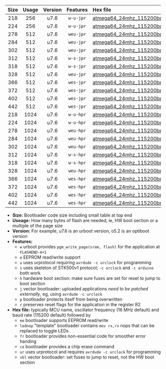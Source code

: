 |Size|Usage|Version|Features|Hex file|
|:-:|:-:|:-:|:-:|:--|
|218|256|u7.6|`w-u-jpr`|[atmega64_24mhz_115200bps_ur_vbl.hex](https://raw.githubusercontent.com/stefanrueger/urboot/main//atmega64_24mhz_115200bps_ur_vbl.hex)|
|224|256|u7.6|`w-u-jpr`|[atmega64_24mhz_115200bps_lednop_ur_vbl.hex](https://raw.githubusercontent.com/stefanrueger/urboot/main//atmega64_24mhz_115200bps_lednop_ur_vbl.hex)|
|278|512|u7.6|`weu-jpr`|[atmega64_24mhz_115200bps_ee_ur_vbl.hex](https://raw.githubusercontent.com/stefanrueger/urboot/main//atmega64_24mhz_115200bps_ee_ur_vbl.hex)|
|284|512|u7.6|`weu-jpr`|[atmega64_24mhz_115200bps_ee_lednop_ur_vbl.hex](https://raw.githubusercontent.com/stefanrueger/urboot/main//atmega64_24mhz_115200bps_ee_lednop_ur_vbl.hex)|
|302|512|u7.6|`weu-jpr`|[atmega64_24mhz_115200bps_ee_lednop_fr_ur_vbl.hex](https://raw.githubusercontent.com/stefanrueger/urboot/main//atmega64_24mhz_115200bps_ee_lednop_fr_ur_vbl.hex)|
|312|512|u7.6|`w-s-jpr`|[atmega64_24mhz_115200bps_vbl.hex](https://raw.githubusercontent.com/stefanrueger/urboot/main//atmega64_24mhz_115200bps_vbl.hex)|
|318|512|u7.6|`w-s-jpr`|[atmega64_24mhz_115200bps_lednop_vbl.hex](https://raw.githubusercontent.com/stefanrueger/urboot/main//atmega64_24mhz_115200bps_lednop_vbl.hex)|
|328|512|u7.6|`weu-jpr`|[atmega64_24mhz_115200bps_ee_lednop_fr_ce_ur_vbl.hex](https://raw.githubusercontent.com/stefanrueger/urboot/main//atmega64_24mhz_115200bps_ee_lednop_fr_ce_ur_vbl.hex)|
|366|512|u7.6|`wes-jpr`|[atmega64_24mhz_115200bps_ee_vbl.hex](https://raw.githubusercontent.com/stefanrueger/urboot/main//atmega64_24mhz_115200bps_ee_vbl.hex)|
|372|512|u7.6|`wes-jpr`|[atmega64_24mhz_115200bps_ee_lednop_vbl.hex](https://raw.githubusercontent.com/stefanrueger/urboot/main//atmega64_24mhz_115200bps_ee_lednop_vbl.hex)|
|402|512|u7.6|`wes-jpr`|[atmega64_24mhz_115200bps_ee_lednop_fr_vbl.hex](https://raw.githubusercontent.com/stefanrueger/urboot/main//atmega64_24mhz_115200bps_ee_lednop_fr_vbl.hex)|
|442|512|u7.6|`wes-jpr`|[atmega64_24mhz_115200bps_ee_lednop_fr_ce_vbl.hex](https://raw.githubusercontent.com/stefanrueger/urboot/main//atmega64_24mhz_115200bps_ee_lednop_fr_ce_vbl.hex)|
|218|1024|u7.6|`w-u-hpr`|[atmega64_24mhz_115200bps_ur.hex](https://raw.githubusercontent.com/stefanrueger/urboot/main//atmega64_24mhz_115200bps_ur.hex)|
|224|1024|u7.6|`w-u-hpr`|[atmega64_24mhz_115200bps_lednop_ur.hex](https://raw.githubusercontent.com/stefanrueger/urboot/main//atmega64_24mhz_115200bps_lednop_ur.hex)|
|278|1024|u7.6|`weu-hpr`|[atmega64_24mhz_115200bps_ee_ur.hex](https://raw.githubusercontent.com/stefanrueger/urboot/main//atmega64_24mhz_115200bps_ee_ur.hex)|
|284|1024|u7.6|`weu-hpr`|[atmega64_24mhz_115200bps_ee_lednop_ur.hex](https://raw.githubusercontent.com/stefanrueger/urboot/main//atmega64_24mhz_115200bps_ee_lednop_ur.hex)|
|302|1024|u7.6|`weu-hpr`|[atmega64_24mhz_115200bps_ee_lednop_fr_ur.hex](https://raw.githubusercontent.com/stefanrueger/urboot/main//atmega64_24mhz_115200bps_ee_lednop_fr_ur.hex)|
|312|1024|u7.6|`w-s-hpr`|[atmega64_24mhz_115200bps.hex](https://raw.githubusercontent.com/stefanrueger/urboot/main//atmega64_24mhz_115200bps.hex)|
|318|1024|u7.6|`w-s-hpr`|[atmega64_24mhz_115200bps_lednop.hex](https://raw.githubusercontent.com/stefanrueger/urboot/main//atmega64_24mhz_115200bps_lednop.hex)|
|328|1024|u7.6|`weu-hpr`|[atmega64_24mhz_115200bps_ee_lednop_fr_ce_ur.hex](https://raw.githubusercontent.com/stefanrueger/urboot/main//atmega64_24mhz_115200bps_ee_lednop_fr_ce_ur.hex)|
|366|1024|u7.6|`wes-hpr`|[atmega64_24mhz_115200bps_ee.hex](https://raw.githubusercontent.com/stefanrueger/urboot/main//atmega64_24mhz_115200bps_ee.hex)|
|372|1024|u7.6|`wes-hpr`|[atmega64_24mhz_115200bps_ee_lednop.hex](https://raw.githubusercontent.com/stefanrueger/urboot/main//atmega64_24mhz_115200bps_ee_lednop.hex)|
|402|1024|u7.6|`wes-hpr`|[atmega64_24mhz_115200bps_ee_lednop_fr.hex](https://raw.githubusercontent.com/stefanrueger/urboot/main//atmega64_24mhz_115200bps_ee_lednop_fr.hex)|
|442|1024|u7.6|`wes-hpr`|[atmega64_24mhz_115200bps_ee_lednop_fr_ce.hex](https://raw.githubusercontent.com/stefanrueger/urboot/main//atmega64_24mhz_115200bps_ee_lednop_fr_ce.hex)|

- **Size:** Bootloader code size including small table at top end
- **Useage:** How many bytes of flash are needed, ie, HW boot section or a multiple of the page size
- **Version:** For example, u7.6 is an urboot version, o5.2 is an optiboot version
- **Features:**
  + `w` urboot provides `pgm_write_page(sram, flash)` for the application at `FLASHEND-4+1`
  + `e` EEPROM read/write support
  + `u` uses urprotocol requiring `avrdude -c urclock` for programming
  + `s` uses skeleton of STK500v1 protocol; `-c urclock` and `-c arduino` both work
  + `h` hardware boot section: make sure fuses are set for reset to jump to boot section
  + `j` vector bootloader: uploaded applications *need to be patched externally*, eg, using `avrdude -c urclock`
  + `p` bootloader protects itself from being overwritten
  + `r` preserves reset flags for the application in the register R2
- **Hex file:** typically MCU name, oscillator frequency (16 MHz default) and baud rate (115200 default) followed by
  + `ee` bootloader supports EEPROM read/write
  + `lednop` "template" bootloader contains `mov rx,rx` nops that can be replaced to toggle LEDs
  + `fr` bootloader provides non-essential code for smoother error handing
  + `ce` bootloader provides a chip erase command
  + `ur` uses urprotocol and requires `avrdude -c urclock` for programming
  + `vbl` vector bootloader: set fuses to jump to reset, not the HW boot section
